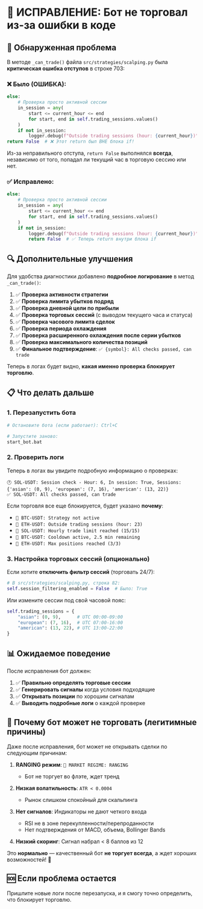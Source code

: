 # 🔧 ИСПРАВЛЕНИЕ: Бот не торговал из-за ошибки в коде

## 🐛 Обнаруженная проблема

В методе `_can_trade()` файла `src/strategies/scalping.py` была **критическая ошибка отступов** в строке 703:

### ❌ Было (ОШИБКА):
```python
else:
    # Проверка просто активной сессии
    in_session = any(
        start <= current_hour <= end 
        for start, end in self.trading_sessions.values()
    )
    if not in_session:
        logger.debug(f"Outside trading sessions (hour: {current_hour})")
return False  # ❌ Этот return был ВНЕ блока if!
```

Из-за неправильного отступа, `return False` выполнялся **всегда**, независимо от того, попадал ли текущий час в торговую сессию или нет.

### ✅ Исправлено:
```python
else:
    # Проверка просто активной сессии
    in_session = any(
        start <= current_hour <= end 
        for start, end in self.trading_sessions.values()
    )
    if not in_session:
        logger.debug(f"Outside trading sessions (hour: {current_hour})")
        return False  # ✅ Теперь return внутри блока if
```

## 🔍 Дополнительные улучшения

Для удобства диагностики добавлено **подробное логирование** в метод `_can_trade()`:

1. ✅ **Проверка активности стратегии**
2. ✅ **Проверка лимита убытков подряд**
3. ✅ **Проверка дневной цели по прибыли**
4. ✅ **Проверка торговых сессий** (с выводом текущего часа и статуса)
5. ✅ **Проверка часового лимита сделок**
6. ✅ **Проверка периода охлаждения**
7. ✅ **Проверка расширенного охлаждения после серии убытков**
8. ✅ **Проверка максимального количества позиций**
9. ✅ **Финальное подтверждение**: `✅ {symbol}: All checks passed, can trade`

Теперь в логах будет видно, **какая именно проверка блокирует торговлю**.

## 📋 Что делать дальше

### 1. Перезапустить бота
```bash
# Остановите бота (если работает): Ctrl+C

# Запустите заново:
start_bot.bat
```

### 2. Проверить логи
Теперь в логах вы увидите подробную информацию о проверках:

```
🕐 SOL-USDT: Session check - Hour: 6, In session: True, Sessions: {'asian': (0, 9), 'european': (7, 16), 'american': (13, 22)}
✅ SOL-USDT: All checks passed, can trade
```

Если торговля все еще блокируется, будет указано **почему**:
- `🚫 BTC-USDT: Strategy not active`
- `🚫 ETH-USDT: Outside trading sessions (hour: 23)`
- `🚫 SOL-USDT: Hourly trade limit reached (15/15)`
- `🚫 BTC-USDT: Cooldown active, 2.5 min remaining`
- `🚫 ETH-USDT: Max positions reached (3/3)`

### 3. Настройка торговых сессий (опционально)

Если хотите **отключить фильтр сессий** (торговать 24/7):

```python
# В src/strategies/scalping.py, строка 82:
self.session_filtering_enabled = False  # Было: True
```

Или измените сессии под свой часовой пояс:
```python
self.trading_sessions = {
    "asian": (0, 9),      # UTC 00:00-09:00
    "european": (7, 16),  # UTC 07:00-16:00
    "american": (13, 22), # UTC 13:00-22:00
}
```

## 📊 Ожидаемое поведение

После исправления бот должен:
1. ✅ **Правильно определять торговые сессии**
2. ✅ **Генерировать сигналы** когда условия подходящие
3. ✅ **Открывать позиции** по хорошим сигналам
4. ✅ **Выводить подробные логи** о каждой проверке

## 🎯 Почему бот может не торговать (легитимные причины)

Даже после исправления, бот может не открывать сделки по следующим причинам:

1. **RANGING режим**: `🌊 MARKET REGIME: RANGING` 
   - Бот не торгует во флэте, ждет тренд
   
2. **Низкая волатильность**: `ATR < 0.0004`
   - Рынок слишком спокойный для скальпинга
   
3. **Нет сигналов**: Индикаторы не дают четкого входа
   - RSI не в зоне перекупленности/перепроданности
   - Нет подтверждения от MACD, объема, Bollinger Bands
   
4. **Низкий скоринг**: Сигнал набрал < 8 баллов из 12

Это **нормально** — качественный бот **не торгует всегда**, а ждет хороших возможностей! 🎯

## 🆘 Если проблема остается

Пришлите новые логи после перезапуска, и я смогу точно определить, что блокирует торговлю.

